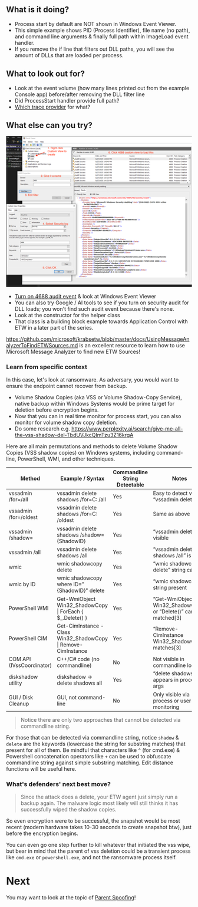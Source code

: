 ## What is it doing?
- Process start by default are NOT shown in Windows Event Viewer.
- This simple example shows PID (Process Identifier), file name (no path), and command line arguments & finally full path within ImageLoad event handler.
- If you remove the if line that filters out DLL paths, you will see the amount of DLLs that are loaded per process.

## What to look out for?
- Look at the event volume (how many lines printed out from the example Console app) before/after removing the DLL filter line
- Did ProcessStart handler provide full path? 
- [Which trace provider](https://github.com/microsoft/krabsetw/blob/master/docs/UsingMessageAnalyzerToFindETWSources.md) for what?

## What else can you try?
![](eventViewer.png)

- [Turn on 4688 audit event](https://www.perplexity.ai/search/i-need-powershell-commands-to-OZzHDW9TQmSRJGO_YbJ8CQ) & look at Windows Event Viewer
- You can also try Google / AI tools to see if you turn on security audit for DLL loads; you won't find such audit event because there's none.
- Look at the constructor for the helper class
- That class is a building block example towards Application Control with ETW in a later part of the series.

https://github.com/microsoft/krabsetw/blob/master/docs/UsingMessageAnalyzerToFindETWSources.md is an excellent resource to learn how to use Microsoft Message Analyzer to find new ETW Sources!

### Learn from specific context
In this case, let's look at ransomware. As adversary, you would want to ensure the endpoint cannot recover from backup.
- Volume Shadow Copies (aka VSS or Volume Shadow-Copy Service), native backup within Windows Systems would be prime target for deletion before encryption begins.
- Now that you can in real time monitor for process start, you can also monitor for volume shadow copy deletion.
- Do some research e.g. https://www.perplexity.ai/search/give-me-all-the-vss-shadow-del-TbdUVJkcQImTzu3Z16krgA

Here are all main permutations and methods to delete Volume Shadow Copies (VSS shadow copies) on Windows systems, including command-line, PowerShell, WMI, and other techniques.

| Method                  | Example / Syntax                                         | Commandline String Detectable | Notes                                    |
|-------------------------|----------------------------------------------------------|------------------------------|------------------------------------------|
| vssadmin /for=/all      | vssadmin delete shadows /for=C: /all                     | Yes                         | Easy to detect via “vssadmin delete”      |
| vssadmin /for=/oldest   | vssadmin delete shadows /for=C: /oldest                  | Yes                         | Same as above                            |
| vssadmin /shadow=       | vssadmin delete shadows /shadow={ShadowID}               | Yes                         | “vssadmin delete” is visible             |
| vssadmin /all           | vssadmin delete shadows /all                             | Yes                         | “vssadmin delete shadows /all” is clear  |
| wmic                    | wmic shadowcopy delete                                   | Yes                         | “wmic shadowcopy delete” string caught   |
| wmic by ID              | wmic shadowcopy where ID="{ShadowID}" delete             | Yes                         | “wmic shadowcopy” string present         |
| PowerShell WMI          | Get-WmiObject Win32_ShadowCopy \| ForEach { $_.Delete() }| Yes                         | “Get-WmiObject Win32_ShadowCopy” or “Delete()” can be matched[3] |
| PowerShell CIM          | Get-CimInstance -Class Win32_ShadowCopy \| Remove-CimInstance| Yes                     | “Remove-CimInstance Win32_ShadowCopy” matches[3]     |
| COM API (IVssCoordinator)| C++/C# code (no commandline)                            | No                          | Not visible in commandline logs          |
| diskshadow utility      | diskshadow → delete shadows all                          | Yes                         | “delete shadows all” appears in process args             |
| GUI / Disk Cleanup      | GUI, not command-line                                    | No                          | Only visible via process or user monitoring              |

>Notice there are only two approaches that cannot be detected via commandline string. 

For those that can be detected via commandline string, notice `shadow` & `delete` are the keywords (lowercase the string for substring matches) that present for all of them. Be mindful that characters like `^` (for cmd.exe) & Powershell concatenation operators like `+` can be used to obfuscate commandline string against simple substring matching. Edit distance functions will be useful here. 

### What's defenders' next best move?
>Since the attack does a delete, your ETW agent just simply run a backup again. The malware logic most likely will still thinks it has successfully wiped the shadow copies.

So even encryption were to be successful, the snapshot would be most recent (modern hardware takes 10-30 seconds to create snapshot btw), just before the encryption begins. 

You can even go one step further to kill whatever that initiated the vss wipe, but bear in mind that the parent of vss deletion could be a transient process like `cmd.exe` or `powershell.exe`, and not the ransomware process itself.

# Next
You may want to look at the topic of [Parent Spoofing](../ParentSpoof/README.md)!
